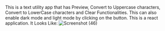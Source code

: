 This is a text utility app that has Preview, Convert to Uppercase characters, Convert to LowerCase characters and Clear Functionalities. This can also enable dark mode and light mode by clicking on the button. This is a react application.
It Looks Like:
![Screenshot (46)](https://github.com/MansiSinghP/second-app/assets/72659754/bc821185-f84e-4d23-b57f-44c6b3606d01)
